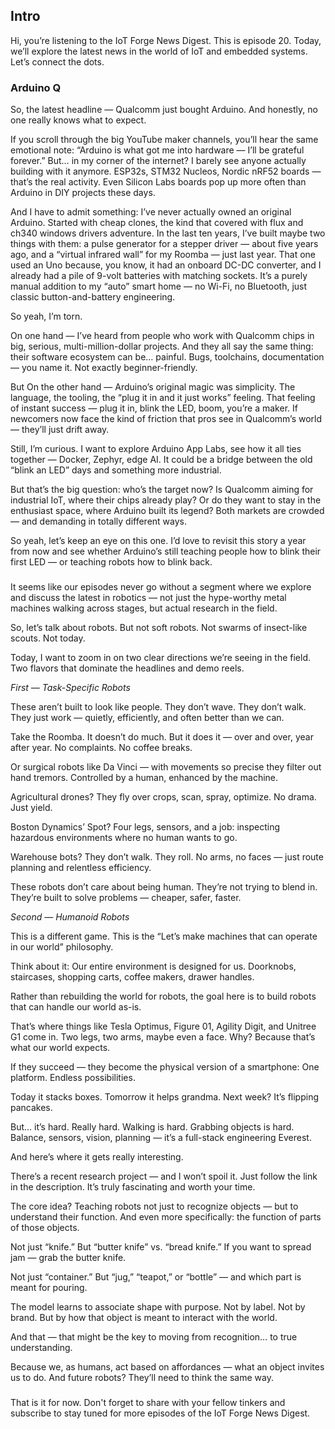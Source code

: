 ## Intro

Hi, you’re listening to the IoT Forge News Digest. This is episode 20. Today, we’ll explore the latest news in the world of IoT and embedded systems.  Let’s connect the dots.

### Arduino Q

So, the latest headline — Qualcomm just bought Arduino.
And honestly, no one really knows what to expect.

If you scroll through the big YouTube maker channels, you’ll hear the same emotional note:
“Arduino is what got me into hardware — I’ll be grateful forever.”
But… in my corner of the internet?
I barely see anyone actually building with it anymore.
ESP32s, STM32 Nucleos, Nordic nRF52 boards — that’s the real activity.
Even Silicon Labs boards pop up more often than Arduino in DIY projects these days.

And I have to admit something:
I’ve never actually owned an original Arduino.
Started with cheap clones, the kind that covered with flux and ch340 windows drivers adventure.
In the last ten years, I’ve built maybe two things with them:
a pulse generator for a stepper driver — about five years ago,
and a “virtual infrared wall” for my Roomba — just last year.
That one used an Uno because, you know, it had an onboard DC-DC converter,
and I already had a pile of 9-volt batteries with matching sockets.
It’s a purely manual addition to my “auto” smart home — no Wi-Fi, no Bluetooth,
just classic button-and-battery engineering.

So yeah, I’m torn.

On one hand — I’ve heard from people who work with Qualcomm chips in big, serious, multi-million-dollar projects.
And they all say the same thing: their software ecosystem can be… painful.
Bugs, toolchains, documentation — you name it.
Not exactly beginner-friendly.

But On the other hand — Arduino’s original magic was simplicity.
The language, the tooling, the “plug it in and it just works” feeling.
That feeling of instant success — plug it in, blink the LED, boom, you’re a maker.
If newcomers now face the kind of friction that pros see in Qualcomm’s world — they’ll just drift away.

Still, I’m curious. I want to explore Arduino App Labs, see how it all ties together — Docker, Zephyr, edge AI.
It could be a bridge between the old “blink an LED” days and something more industrial.

But that’s the big question: who’s the target now?
Is Qualcomm aiming for industrial IoT, where their chips already play?
Or do they want to stay in the enthusiast space, where Arduino built its legend?
Both markets are crowded — and demanding in totally different ways.

So yeah, let’s keep an eye on this one.
I’d love to revisit this story a year from now
and see whether Arduino’s still teaching people how to blink their first LED —
or teaching robots how to blink back.

###
It seems like our episodes never go without a segment where we explore and discuss the latest in robotics — not just the hype-worthy metal machines walking across stages, but actual research in the field.

So, let’s talk about robots.
But not soft robots. Not swarms of insect-like scouts. Not today.

Today, I want to zoom in on two clear directions we’re seeing in the field.
Two flavors that dominate the headlines and demo reels.

*First — Task-Specific Robots*

These aren’t built to look like people.
They don’t wave. They don’t walk.
They just work — quietly, efficiently, and often better than we can.

Take the Roomba.
It doesn’t do much. But it does it — over and over, year after year.
No complaints. No coffee breaks.

Or surgical robots like Da Vinci — with movements so precise they filter out hand tremors.
Controlled by a human, enhanced by the machine.

Agricultural drones?
They fly over crops, scan, spray, optimize.
No drama. Just yield.

Boston Dynamics’ Spot?
Four legs, sensors, and a job: inspecting hazardous environments where no human wants to go.

Warehouse bots?
They don’t walk. They roll.
No arms, no faces — just route planning and relentless efficiency.

These robots don’t care about being human.
They’re not trying to blend in.
They’re built to solve problems — cheaper, safer, faster.

*Second — Humanoid Robots*

This is a different game.
This is the “Let’s make machines that can operate in our world” philosophy.

Think about it:
Our entire environment is designed for us.
Doorknobs, staircases, shopping carts, coffee makers, drawer handles.

Rather than rebuilding the world for robots,
the goal here is to build robots that can handle our world as-is.

That’s where things like Tesla Optimus, Figure 01, Agility Digit, and Unitree G1 come in.
Two legs, two arms, maybe even a face.
Why? Because that’s what our world expects.

If they succeed — they become the physical version of a smartphone:
One platform. Endless possibilities.

Today it stacks boxes.
Tomorrow it helps grandma.
Next week? It’s flipping pancakes.

But… it’s hard.
Really hard.
Walking is hard. Grabbing objects is hard.
Balance, sensors, vision, planning — it’s a full-stack engineering Everest.

And here’s where it gets really interesting.

There’s a recent research project — and I won’t spoil it.
Just follow the link in the description.
It’s truly fascinating and worth your time.

The core idea?
Teaching robots not just to recognize objects — but to understand their function.
And even more specifically: the function of parts of those objects.

Not just “knife.”
But “butter knife” vs. “bread knife.”
If you want to spread jam — grab the butter knife.

Not just “container.”
But “jug,” “teapot,” or “bottle” — and which part is meant for pouring.

The model learns to associate shape with purpose.
Not by label. Not by brand.
But by how that object is meant to interact with the world.

And that — that might be the key to moving from recognition… to true understanding.

Because we, as humans, act based on affordances — what an object invites us to do.
And future robots? They’ll need to think the same way.

###

That is it for now. Don't forget to share with your fellow tinkers and subscribe to stay tuned for more episodes of the IoT Forge News Digest.
